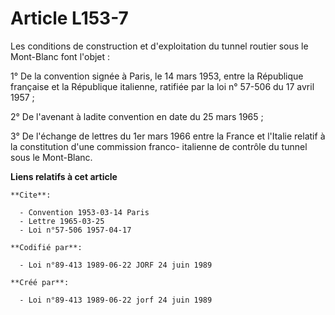 # Article L153-7

Les conditions de construction et d'exploitation du tunnel routier sous le Mont-Blanc font l'objet :

1° De la convention signée à Paris, le 14 mars 1953, entre la République française et la République italienne, ratifiée par
la loi n° 57-506 du 17 avril 1957 ;

2° De l'avenant à ladite convention en date du 25 mars 1965 ;

3° De l'échange de lettres du 1er mars 1966 entre la France et l'Italie relatif à la constitution d'une commission franco-
italienne de contrôle du tunnel sous le Mont-Blanc.

**Liens relatifs à cet article**

	**Cite**:

	  - Convention 1953-03-14 Paris
	  - Lettre 1965-03-25
	  - Loi n°57-506 1957-04-17

	**Codifié par**:

	  - Loi n°89-413 1989-06-22 JORF 24 juin 1989

	**Créé par**:

	  - Loi n°89-413 1989-06-22 jorf 24 juin 1989
